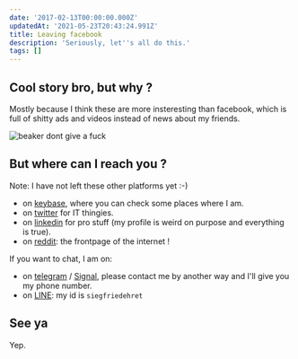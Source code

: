 ```yaml
---
date: '2017-02-13T00:00:00.000Z'
updatedAt: '2021-05-23T20:43:24.991Z'
title: Leaving facebook
description: 'Seriously, let''s all do this.'
tags: []
---
```

## Cool story bro, but why ?

Mostly because I think these are more insteresting than facebook, which is full of shitty ads and videos instead of news about my friends.

![beaker dont give a fuck](/contentful/4iMyQy9PEpmploO94SKHyw/f677692ecf8420abac4b3ac5242057ef/beaker-dont-give-a-fuck-700x437.jpg)

## But where can I reach you ?

Note: I have not left these other platforms yet :-)

- on [keybase](https://keybase.io/siegfriedehret), where you can check some places where I am.
- on [twitter](https://twitter.com/SiegfriedEhret) for IT thingies.
- on [linkedin](https://www.linkedin.com/in/siegfriedehret/) for pro stuff (my profile is weird on purpose and everything is true).
- on [reddit](https://www.reddit.com/user/SiegfriedEhret): the frontpage of the internet !

If you want to chat, I am on:

- on [telegram](https://telegram.org/) / [Signal](https://signal.org/), please contact me by another way and I'll give you my phone number.
- on [LINE](https://line.me/): my id is `siegfriedehret`

## See ya

Yep.
